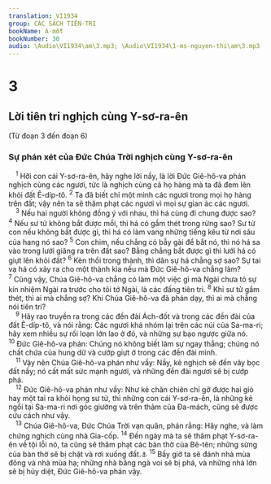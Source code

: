 ```yaml
---
translation: VI1934
group: CÁC SÁCH TIÊN-TRI
bookName: A-mốt 
bookNumber: 30
audio: \Audio\VI1934\am\3.mp3; \Audio\VI1934\1-ms-nguyen-thi\am\3.mp3
---
```


<div class="title"><h1>3</h1><h2>Lời tiên tri nghịch cùng Y-sơ-ra-ên</h2><p>(Từ đoạn 3 đến đoạn 6)</p><h3>Sự phán xét của Đức Chúa Trời nghịch cùng Y-sơ-ra-ên</h3></div>
<span class="verse am_3_1"> <sup>1</sup> Hỡi con cái Y-sơ-ra-ên, hãy nghe lời nầy, là lời Đức Giê-hô-va phán nghịch cùng các ngươi, tức là nghịch cùng cả họ hàng mà ta đã đem lên khỏi đất Ê-díp-tô. </span>
<span class="verse am_3_2"><sup>2</sup> Ta đã biết chỉ một mình các ngươi trong mọi họ hàng trên đất; vậy nên ta sẽ thăm phạt các ngươi vì mọi sự gian ác các ngươi. <br/></span>
<span class="verse am_3_3"> <sup>3</sup> Nếu hai người không đồng ý với nhau, thì há cùng đi chung được sao? </span>
<span class="verse am_3_4"><sup>4</sup> Nếu sư tử không bắt được mồi, thì há có gầm thét trong rừng sao? Sư tử con nếu không bắt được gì, thì há có làm vang những tiếng kêu từ nơi sâu của hang nó sao? </span>
<span class="verse am_3_5"><sup>5</sup> Con chim, nếu chẳng có bẫy gài để bắt nó, thì nó há sa vào trong lưới giăng ra trên đất sao? Bằng chẳng bắt được gì thì lưới há có giựt lên khỏi đất? </span>
<span class="verse am_3_6"><sup>6</sup> Kèn thổi trong thành, thì dân sự há chẳng sợ sao? Sự tai vạ há có xảy ra cho một thành kia nếu mà Đức Giê-hô-va chẳng làm? </span>
<span class="verse am_3_7"><sup>7</sup> Cũng vậy, Chúa Giê-hô-va chẳng có làm một việc gì mà Ngài chưa tỏ sự kín nhiệm Ngài ra trước cho tôi tớ Ngài, là các đấng tiên tri. </span>
<span class="verse am_3_8"><sup>8</sup> Khi sư tử gầm thét, thì ai mà chẳng sợ? Khi Chúa Giê-hô-va đã phán dạy, thì ai mà chẳng nói tiên tri? <br/></span>
<span class="verse am_3_9"> <sup>9</sup> Hãy rao truyền ra trong các đền đài Ách-đốt và trong các đền đài của đất Ê-díp-tô, và nói rằng: Các ngươi khá nhóm lại trên các núi của Sa-ma-ri; hãy xem nhiều sự rối loạn lớn lao ở đó, và những sự bạo ngược giữa nó. </span>
<span class="verse am_3_10"><sup>10</sup> Đức Giê-hô-va phán: Chúng nó không biết làm sự ngay thẳng; chúng nó chất chứa của hung dữ và cướp giựt ở trong các đền đài mình. <br/></span>
<span class="verse am_3_11"> <sup>11</sup> Vậy nên Chúa Giê-hô-va phán như vầy: Nầy, kẻ nghịch sẽ đến vây bọc đất nầy; nó cất mất sức mạnh ngươi, và những đền đài ngươi sẽ bị cướp phá. <br/></span>
<span class="verse am_3_12"> <sup>12</sup> Đức Giê-hô-va phán như vầy: Như kẻ chăn chiên chỉ gỡ được hai giò hay một tai ra khỏi họng sư tử, thì những con cái Y-sơ-ra-ên, là những kẻ ngồi tại Sa-ma-ri nơi góc giường và trên thảm của Đa-mách, cũng sẽ được cứu cách như vậy. <br/></span>
<span class="verse am_3_13"> <sup>13</sup> Chúa Giê-hô-va, Đức Chúa Trời vạn quân, phán rằng: Hãy nghe, và làm chứng nghịch cùng nhà Gia-cốp. </span>
<span class="verse am_3_14"><sup>14</sup> Đến ngày mà ta sẽ thăm phạt Y-sơ-ra-ên về tội lỗi nó, ta cũng sẽ thăm phạt các bàn thờ của Bê-tên; những sừng của bàn thờ sẽ bị chặt và rơi xuống đất.<a data-toggle="tooltip" data-placement="bottom" title="2Vua 23:15">⚓</a></span>
<span class="verse am_3_15"><sup>15</sup> Bấy giờ ta sẽ đánh nhà mùa đông và nhà mùa hạ; những nhà bằng ngà voi sẽ bị phá, và những nhà lớn sẽ bị hủy diệt, Đức Giê-hô-va phán vậy. <br/></span>
